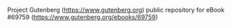 Project Gutenberg (https://www.gutenberg.org) public repository for
eBook #69759 (https://www.gutenberg.org/ebooks/69759)
